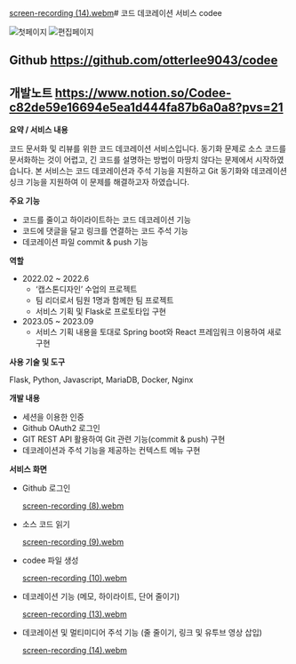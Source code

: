 [screen-recording (14).webm](https://github.com/otterlee9043/codee/assets/43086065/95819a18-55f9-4826-bebc-92c23e7c3654)# 코드 데코레이션 서비스 codee

![첫페이지](https://github.com/otterlee9043/codee/assets/43086065/5ba2921b-6b7f-4530-8ec0-0eb5fc467ffd)
![편집페이지](https://github.com/otterlee9043/codee/assets/43086065/6c49225a-59fd-4a3c-abae-5c90fdb4b132)

## **Github** https://github.com/otterlee9043/codee

## **개발노트**  https://www.notion.so/Codee-c82de59e16694e5ea1d444fa87b6a0a8?pvs=21

**요약 / 서비스 내용**

코드 문서화 및 리뷰를 위한 코드 데코레이션 서비스입니다. 동기화 문제로 소스 코드를 문서화하는 것이 어렵고, 긴 코드를 설명하는 방법이 마땅치 않다는 문제에서 시작하였습니다. 본 서비스는 코드 데코레이션과 주석 기능을 지원하고 Git 동기화와 데코레이션 싱크 기능을 지원하여 이 문제를 해결하고자 하였습니다. 

**주요 기능**

- 코드를 줄이고 하이라이트하는 코드 데코레이션 기능
- 코드에 댓글을 달고 링크를 연결하는 코드 주석 기능
- 데코레이션 파일 commit & push 기능

**역할**

- 2022.02 ~ 2022.6
    - ‘캡스톤디자인’ 수업의 프로젝트
    - 팀 리더로서 팀원 1명과 함께한 팀 프로젝트
    - 서비스 기획 및 Flask로 프로토타입 구현
- 2023.05 ~ 2023.09
    - 서비스 기획 내용을 토대로 Spring boot와 React 프레임워크 이용하여 새로 구현

**사용 기술 및 도구**

Flask, Python, Javascript, MariaDB, Docker, Nginx

**개발 내용**

- 세션을 이용한 인증
- Github OAuth2 로그인
- GIT REST API 활용하여 Git 관련 기능(commit & push) 구현
- 데코레이션과 주석 기능을 제공하는 컨텍스트 메뉴 구현

**서비스 화면**

- Github 로그인

    [screen-recording (8).webm](https://github.com/otterlee9043/codee/assets/43086065/ad206efb-76a6-4061-974b-9e806011cbce)

- 소스 코드 읽기

    [screen-recording (9).webm](https://github.com/otterlee9043/codee/assets/43086065/7776bf36-1699-4342-8b0e-343ffee0ea94)

- codee 파일 생성

    [screen-recording (10).webm](https://github.com/otterlee9043/codee/assets/43086065/db2ef689-cafb-4dbd-ae39-26ea6eb20d9d)
   
- 데코레이션 기능 (메모, 하이라이트, 단어 줄이기)

    [screen-recording (13).webm](https://github.com/otterlee9043/codee/assets/43086065/a097f9b6-dc7d-4782-908c-2529f44f9035)

- 데코레이션 및 멀티미디어 주석 기능 (줄 줄이기, 링크 및 유투브 영상 삽입)

    [screen-recording (14).webm](https://github.com/otterlee9043/codee/assets/43086065/faa73009-b940-4237-9a99-8a296456ec2d)
